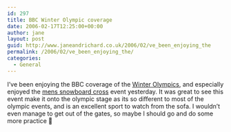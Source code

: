 ```yaml
---
id: 297
title: BBC Winter Olympic coverage
date: 2006-02-17T12:25:00+00:00
author: jane
layout: post
guid: http://www.janeandrichard.co.uk/2006/02/ve_been_enjoying_the
permalink: /2006/02/ve_been_enjoying_the/
categories:
  - General
---
```

I&#8217;ve been enjoying the BBC coverage of the [Winter Olympics](http://www.torino2006.org/ENG/OlympicGames/home/index.html), and especially enjoyed the [mens snowboard cross](http://news.bbc.co.uk/sport1/hi/other_sports/winter_sports/4545292.stm) event yesterday. It was great to see this event make it onto the olympic stage as its so different to most of the olympic events, and is an excellent sport to watch from the sofa. I wouldn&#8217;t even manage to get out of the gates, so maybe I should go and do some more practice 🙂